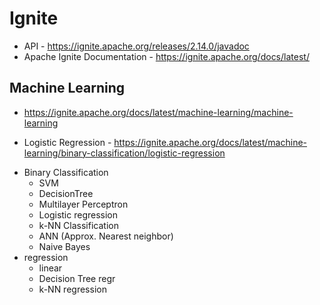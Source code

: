 # Ignite

* API - https://ignite.apache.org/releases/2.14.0/javadoc
* Apache Ignite Documentation - https://ignite.apache.org/docs/latest/

## Machine Learning

* https://ignite.apache.org/docs/latest/machine-learning/machine-learning

* Logistic Regression - https://ignite.apache.org/docs/latest/machine-learning/binary-classification/logistic-regression

- Binary Classification
  - SVM
  - DecisionTree
  - Multilayer Perceptron
  - Logistic regression
  - k-NN Classification
  - ANN (Approx. Nearest neighbor)
  - Naive Bayes
- regression
  - linear
  - Decision Tree regr
  - k-NN regression
